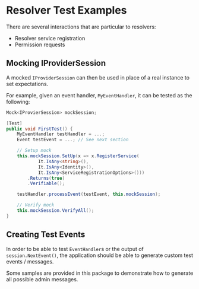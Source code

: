 
# Resolver Test Examples

There are several interactions that are particular to resolvers:
 - Resolver service registration
 - Permission requests

## Mocking IProviderSession

A mocked `IProviderSession` can then be used in place of a real instance to
set expectations.

For example, given an event handler, `MyEventHandler`, it can be tested as
the following:

```c#
Mock<IProvierSession> mockSession;

[Test]
public void FirstTest() {
    MyEventHandler testHandler = ...;
    Event testEvent = ...; // See next section

    // Setup mock
    this.mockSession.SetUp(x => x.RegisterService(
            It.IsAny<string>(),
            It.IsAny<Identity>(),
            It.IsAny<ServiceRegistrationOptions>()))
        .Returns(true)
        .Verifiable();

    testHandler.processEvent(testEvent, this.mockSession);

    // Verify mock
    this.mockSession.VerifyAll();
}
```

## Creating Test Events

In order to be able to test `EventHandler`s or the output of
`session.NextEvent()`, the application should be able to generate custom
test events / messages.

Some samples are provided in this package to demonstrate how to generate
all possible admin messages.
